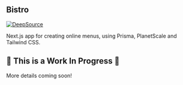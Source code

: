 ## Bistro

[![DeepSource](https://deepsource.io/gh/dkast/bistro.svg/?label=active+issues&show_trend=true&token=ka1uwQTdoJTIVeRZl6gI7ERb)](https://deepsource.io/gh/dkast/bistro/?ref=repository-badge)

Next.js app for creating online menus, using Prisma, PlanetScale and Tailwind CSS.

## 🚧 This is a Work In Progress 🚧

More details coming soon!
